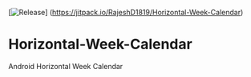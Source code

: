 [![Release](https://jitpack.io/v/User/Repo.svg)]
(https://jitpack.io/RajeshD1819/Horizontal-Week-Calendar)

# Horizontal-Week-Calendar
Android Horizontal Week Calendar

